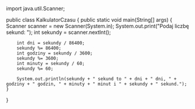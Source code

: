 import java.util.Scanner;

public class KalkulatorCzasu {
    public static void main(String[] args) {
        Scanner scanner = new Scanner(System.in);
        System.out.print("Podaj liczbę sekund: ");
        int sekundy = scanner.nextInt();

        int dni = sekundy / 86400;
        sekundy %= 86400;
        int godziny = sekundy / 3600;
        sekundy %= 3600;
        int minuty = sekundy / 60;
        sekundy %= 60;

        System.out.println(sekundy + " sekund to " + dni + " dni, " + godziny + " godzin, " + minuty + " minut i " + sekundy + " sekund.");
    }
}
